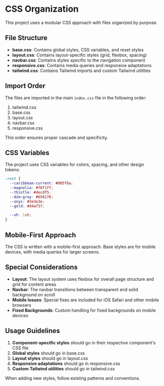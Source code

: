 # CSS Organization

This project uses a modular CSS approach with files organized by purpose.

## File Structure

- **base.css**: Contains global styles, CSS variables, and reset styles
- **layout.css**: Contains layout-specific styles (grid, flexbox, spacing)
- **navbar.css**: Contains styles specific to the navigation component
- **responsive.css**: Contains media queries and responsive adaptations
- **tailwind.css**: Contains Tailwind imports and custom Tailwind utilities

## Import Order

The files are imported in the main `index.css` file in the following order:

1. tailwind.css
2. base.css
3. layout.css
4. navbar.css
5. responsive.css

This order ensures proper cascade and specificity.

## CSS Variables

The project uses CSS variables for colors, spacing, and other design tokens:

```css
:root {
  --caribbean-current: #005f6a;
  --magnolia: #f8f1ff;
  --thistle: #decdf5;
  --dim-gray: #656176;
  --onyx: #3e3e3e;
  --gold: #d4af37;
  
  --vh: 1vh;
}
```

## Mobile-First Approach

The CSS is written with a mobile-first approach. Base styles are for mobile devices, with media queries for larger screens.

## Special Considerations

- **Layout**: The layout system uses flexbox for overall page structure and grid for content areas
- **Navbar**: The navbar transitions between transparent and solid background on scroll
- **Mobile Issues**: Special fixes are included for iOS Safari and other mobile browsers
- **Fixed Backgrounds**: Custom handling for fixed backgrounds on mobile devices

## Usage Guidelines

1. **Component-specific styles** should go in their respective component's CSS file
2. **Global styles** should go in base.css
3. **Layout styles** should go in layout.css
4. **Responsive adaptations** should go in responsive.css
5. **Custom Tailwind utilities** should go in tailwind.css

When adding new styles, follow existing patterns and conventions. 
